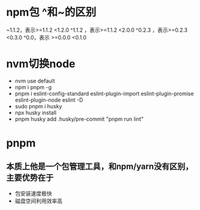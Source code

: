 # npm包 ^和~的区别
~1.1.2，表示>=1.1.2 <1.2.0
^1.1.2 ，表示>=1.1.2 <2.0.0
^0.2.3 ，表示>=0.2.3 <0.3.0
^0.0，表示 >=0.0.0 <0.1.0
# nvm切换node
- nvm use default
- npm i pnpm -g
- pnpm i eslint-config-standard eslint-plugin-import eslint-plugin-promise eslint-plugin-node eslint -D
-  sudo pnpm i husky
-  npx husky install
-  pnpm husky add .husky/pre-commit "pnpm run lint"
# pnpm
## 本质上他是一个包管理工具，和npm/yarn没有区别，主要优势在于
- 包安装速度极快
- 磁盘空间利用效率高